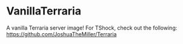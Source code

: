# VanillaTerraria

A vanilla Terraria server image! For TShock, check out the following: https://github.com/JoshuaTheMiller/Terraria